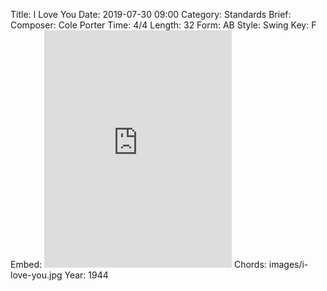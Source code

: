 Title: I Love You
Date: 2019-07-30 09:00
Category: Standards
Brief:
Composer: Cole Porter
Time: 4/4
Length: 32
Form: AB
Style: Swing
Key: F
Embed: <iframe src="https://open.spotify.com/embed/user/thatdavidmiller/playlist/0RMbjwgT1Hu5YB3QlPBMgd" width="300" height="380" frameborder="0" allowtransparency="true" allow="encrypted-media"></iframe>
Chords: images/i-love-you.jpg
Year: 1944
